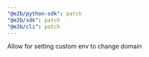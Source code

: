 ```yaml
---
"@e2b/python-sdk": patch
"@e2b/sdk": patch
"@e2b/cli": patch
---
```


Allow for setting custom env to change domain

